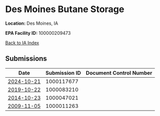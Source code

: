 # Des Moines Butane Storage

**Location:** Des Moines, IA

**EPA Facility ID:** 100000209473

[Back to IA Index](../../index.md)

## Submissions

| Date | Submission ID | Document Control Number |
|------|--------------|-------------------------|
| [2024-10-21](submissions/1000117677.md) | 1000117677 |  |
| [2019-10-22](submissions/1000083210.md) | 1000083210 |  |
| [2014-10-23](submissions/1000047021.md) | 1000047021 |  |
| [2009-11-05](submissions/1000011263.md) | 1000011263 |  |
